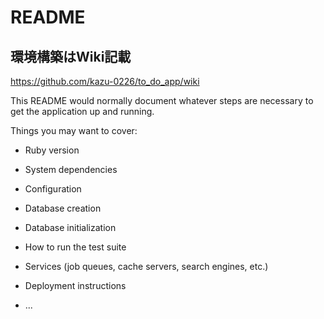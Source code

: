 # README
## 環境構築はWiki記載
https://github.com/kazu-0226/to_do_app/wiki

This README would normally document whatever steps are necessary to get the
application up and running.

Things you may want to cover:

* Ruby version

* System dependencies

* Configuration

* Database creation

* Database initialization

* How to run the test suite

* Services (job queues, cache servers, search engines, etc.)

* Deployment instructions

* ...
